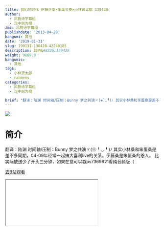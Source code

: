 ```yaml
---
title: 我们的时代 伊藤正幸×笨蛋节奏×小林贤太郎 130428
author:
  - 风物诗字幕组
  - 汉中则为橙
zmz: 风物诗字幕组
publishdate: '2013-04-28'
bangumi: 其他
date: '2019-01-31'
slug: 190131-130428-42240185
description: 其他&#8226;130428
weight: 9869.0
bangumis:
  - 其他
tags:
  - 小林贤太郎
  - rahmens
categories:
  - 风物诗字幕组
  - 汉中则为橙

brief: "翻译：陆渊 时间轴/压制：Bunny 梦之共演ヾ(❀╹◡╹)ﾉ 其实小林桑和笨蛋桑是差不多同期，04-09年经常一起搞大喜利live的关系。伊藤桑是笨蛋桑的恩人。 比实际放送少了开头三分钟，如果在意可以戳av7369821看纯音频版（"
---
```

![](https://i.imgur.com/c3C3niq.jpg)
# 简介  
翻译：陆渊 时间轴/压制：Bunny
梦之共演ヾ(❀╹◡╹)ﾉ
其实小林桑和笨蛋桑是差不多同期，04-09年经常一起搞大喜利live的关系。伊藤桑是笨蛋桑的恩人。
比实际放送少了开头三分钟，如果在意可以戳av7369821看纯音频版（  

[去B站观看](https://www.bilibili.com/video/av42240185/)
<div class ="resp-container"><iframe class="testiframe" src="//player.bilibili.com/player.html?aid=42240185"", scrolling="no", allowfullscreen="true" > </iframe></div> 
